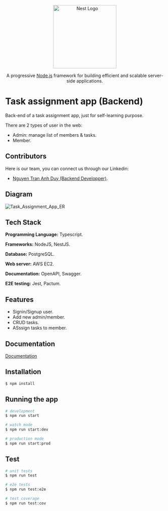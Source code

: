 <p align="center">
  <a href="http://nestjs.com/" target="blank"><img src="https://nestjs.com/img/logo-small.svg" width="200" alt="Nest Logo" /></a>
</p>

[circleci-image]: https://img.shields.io/circleci/build/github/nestjs/nest/master?token=abc123def456
[circleci-url]: https://circleci.com/gh/nestjs/nest

  <p align="center">A progressive <a href="http://nodejs.org" target="_blank">Node.js</a> framework for building efficient and scalable server-side applications.</p>
    

# Task assignment app (Backend)

Back-end of a task assignment app, just for self-learning purpose.

There are 2 types of user in the web:
+ Admin: manage list of members & tasks.
+ Member.

## Contributors
Here is our team, you can connect us through our Linkedin:
- [Nguyen Tran Anh Duy (Backend Developper)](https://www.linkedin.com/in/duy-nguyen-tran-anh/).

## Diagram
![Task_Assignment_App_ER](https://user-images.githubusercontent.com/84486806/199247469-6a890705-4a48-4241-9c2c-6b29f5e6cabc.png)

## Tech Stack

**Programming Language:** Typescript.

**Frameworks:** NodeJS, NestJS.

**Database:** PostgreSQL.

**Web server:** AWS EC2.

**Documentation:** OpenAPI, Swagger.

**E2E testing:** Jest, Pactum.

## Features
- Signin/Signup user.
- Add new admin/member.
- CRUD tasks.
- ASssign tasks to member.

## Documentation

[Documentation](https://app.swaggerhub.com/apis-docs/Anhduy-git/AssignmentTaskAPI/1.0.0)

## Installation

```bash
$ npm install
```

## Running the app

```bash
# development
$ npm run start

# watch mode
$ npm run start:dev

# production mode
$ npm run start:prod
```

## Test

```bash
# unit tests
$ npm run test

# e2e tests
$ npm run test:e2e

# test coverage
$ npm run test:cov
```
